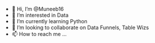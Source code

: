 - 👋 Hi, I’m @Muneeb16
- 👀 I’m interested in Data
- 🌱 I’m currently learning Python
- 💞️ I’m looking to collaborate on Data Funnels, Table Wizs
- 📫 How to reach me ...

<!---
Muneeb16/Muneeb16 is a ✨ special ✨ repository because its `README.md` (this file) appears on your GitHub profile.
You can click the Preview link to take a look at your changes.
--->

